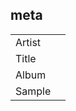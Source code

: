 ## meta

|        |     |
| ------ | --- |
| Artist |     |
| Title  |     |
| Album  |     |
| Sample |     |
